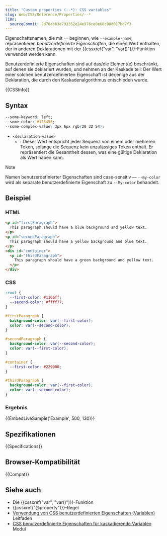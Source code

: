 ```yaml
---
title: "Custom properties (--*): CSS variables"
slug: Web/CSS/Reference/Properties/--*
l10n:
  sourceCommit: 2d78abb3e793352e24e976ce0e68c08d817bd7f3
---
```


Eigenschaftsnamen, die mit `--` beginnen, wie `--example-name`, repräsentieren _benutzerdefinierte Eigenschaften_, die einen Wert enthalten, der in anderen Deklarationen mit der {{cssxref("var", "var()")}}-Funktion verwendet werden kann.

Benutzerdefinierte Eigenschaften sind auf das/die Element(e) beschränkt, auf denen sie deklariert wurden, und nehmen an der Kaskade teil: Der Wert einer solchen benutzerdefinierten Eigenschaft ist derjenige aus der Deklaration, die durch den Kaskadenalgorithmus entschieden wurde.

{{CSSInfo}}

## Syntax

```css
--some-keyword: left;
--some-color: #123456;
--some-complex-value: 3px 6px rgb(20 32 54);
```

- `<declaration-value>`
  - : Dieser Wert entspricht jeder Sequenz von einem oder mehreren Token, solange die Sequenz kein unzulässiges Token enthält. Er repräsentiert die Gesamtheit dessen, was eine gültige Deklaration als Wert haben kann.

> [!NOTE]
> Namen benutzerdefinierter Eigenschaften sind case-sensitiv — `--my-color` wird als separate benutzerdefinierte Eigenschaft zu `--My-color` behandelt.

## Beispiel

### HTML

```html
<p id="firstParagraph">
  This paragraph should have a blue background and yellow text.
</p>
<p id="secondParagraph">
  This paragraph should have a yellow background and blue text.
</p>
<div id="container">
  <p id="thirdParagraph">
    This paragraph should have a green background and yellow text.
  </p>
</div>
```

### CSS

```css
:root {
  --first-color: #1166ff;
  --second-color: #ffff77;
}

#firstParagraph {
  background-color: var(--first-color);
  color: var(--second-color);
}

#secondParagraph {
  background-color: var(--second-color);
  color: var(--first-color);
}

#container {
  --first-color: #229900;
}

#thirdParagraph {
  background-color: var(--first-color);
  color: var(--second-color);
}
```

### Ergebnis

{{EmbedLiveSample('Example', 500, 130)}}

## Spezifikationen

{{Specifications}}

## Browser-Kompatibilität

{{Compat}}

## Siehe auch

- Die {{cssxref("var", "var()")}}-Funktion
- {{cssxref("@property")}}-Regel
- [Verwendung von CSS benutzerdefinierten Eigenschaften (Variablen)](/de/docs/Web/CSS/CSS_cascading_variables/Using_CSS_custom_properties) Leitfaden
- [CSS benutzerdefinierte Eigenschaften für kaskadierende Variablen](/de/docs/Web/CSS/CSS_cascading_variables) Modul
